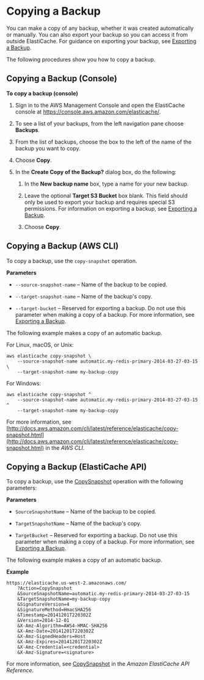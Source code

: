 # Copying a Backup<a name="backups-copying"></a>

You can make a copy of any backup, whether it was created automatically or manually\. You can also export your backup so you can access it from outside ElastiCache\. For guidance on exporting your backup, see [Exporting a Backup](backups-exporting.md)\.

The following procedures show you how to copy a backup\.

## Copying a Backup \(Console\)<a name="backups-copying-CON"></a>

**To copy a backup \(console\)**

1. Sign in to the AWS Management Console and open the ElastiCache console at [ https://console\.aws\.amazon\.com/elasticache/](https://console.aws.amazon.com/elasticache/)\.

1. To see a list of your backups, from the left navigation pane choose **Backups**\.

1. From the list of backups, choose the box to the left of the name of the backup you want to copy\.

1. Choose **Copy**\.

1. In the **Create Copy of the Backup?** dialog box, do the following:

   1. In the **New backup name** box, type a name for your new backup\.

   1. Leave the optional **Target S3 Bucket** box blank\. This field should only be used to export your backup and requires special S3 permissions\. For information on exporting a backup, see [Exporting a Backup](backups-exporting.md)\.

   1. Choose **Copy**\.

## Copying a Backup \(AWS CLI\)<a name="backups-copying-CLI"></a>

To copy a backup, use the `copy-snapshot` operation\.

**Parameters**

+ `--source-snapshot-name` – Name of the backup to be copied\.

+ `--target-snapshot-name` – Name of the backup's copy\.

+ `--target-bucket` – Reserved for exporting a backup\. Do not use this parameter when making a copy of a backup\. For more information, see [Exporting a Backup](backups-exporting.md)\.

The following example makes a copy of an automatic backup\.

For Linux, macOS, or Unix:

```
aws elasticache copy-snapshot \
    --source-snapshot-name automatic.my-redis-primary-2014-03-27-03-15 \
    --target-snapshot-name my-backup-copy
```

For Windows:

```
aws elasticache copy-snapshot ^
    --source-snapshot-name automatic.my-redis-primary-2014-03-27-03-15 ^
    --target-snapshot-name my-backup-copy
```

For more information, see [http://docs.aws.amazon.com/cli/latest/reference/elasticache/copy-snapshot.html](http://docs.aws.amazon.com/cli/latest/reference/elasticache/copy-snapshot.html) in the *AWS CLI*\.

## Copying a Backup \(ElastiCache API\)<a name="backups-copying-API"></a>

To copy a backup, use the [CopySnapshot](http://docs.aws.amazon.com/AmazonElastiCache/latest/APIReference/API_CopySnapshot.html) operation with the following parameters:

**Parameters**

+ `SourceSnapshotName` – Name of the backup to be copied\.

+ `TargetSnapshotName` – Name of the backup's copy\.

+ `TargetBucket` – Reserved for exporting a backup\. Do not use this parameter when making a copy of a backup\. For more information, see [Exporting a Backup](backups-exporting.md)\.

The following example makes a copy of an automatic backup\.

**Example**  

```
https://elasticache.us-west-2.amazonaws.com/
    ?Action=CopySnapshot
    &SourceSnapshotName=automatic.my-redis-primary-2014-03-27-03-15
    &TargetSnapshotName=my-backup-copy
    &SignatureVersion=4
    &SignatureMethod=HmacSHA256
    &Timestamp=20141201T220302Z
    &Version=2014-12-01
    &X-Amz-Algorithm=AWS4-HMAC-SHA256
    &X-Amz-Date=20141201T220302Z
    &X-Amz-SignedHeaders=Host
    &X-Amz-Expires=20141201T220302Z
    &X-Amz-Credential=<credential>
    &X-Amz-Signature=<signature>
```

For more information, see [CopySnapshot](http://docs.aws.amazon.com/AmazonElastiCache/latest/APIReference/API_CopySnapshot.html) in the *Amazon ElastiCache API Reference*\.
